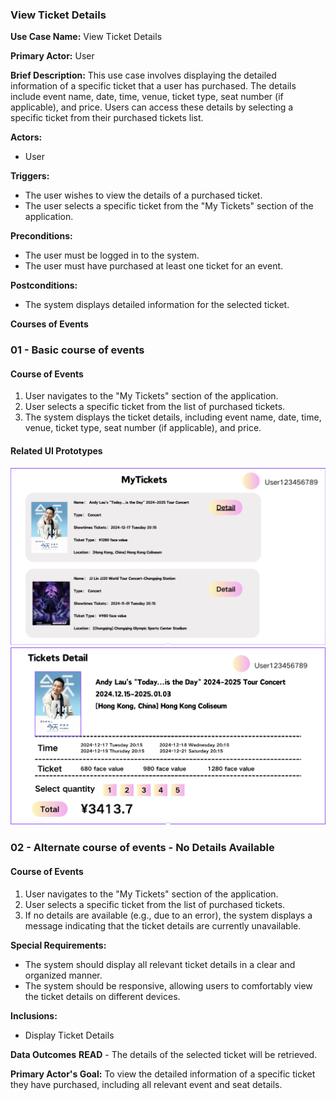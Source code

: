 ### View Ticket Details

**Use Case Name:** View Ticket Details

**Primary Actor:** User

**Brief Description:** This use case involves displaying the detailed information of a specific ticket that a user has purchased. The details include event name, date, time, venue, ticket type, seat number (if applicable), and price. Users can access these details by selecting a specific ticket from their purchased tickets list.

**Actors:**
- User

**Triggers:**
- The user wishes to view the details of a purchased ticket.
- The user selects a specific ticket from the "My Tickets" section of the application.

**Preconditions:**
- The user must be logged in to the system.
- The user must have purchased at least one ticket for an event.

**Postconditions:**
- The system displays detailed information for the selected ticket.

**Courses of Events**

### 01 - Basic course of events
#### Course of Events
1. User navigates to the "My Tickets" section of the application.
2. User selects a specific ticket from the list of purchased tickets.
3. The system displays the ticket details, including event name, date, time, venue, ticket type, seat number (if applicable), and price.

#### Related UI Prototypes
![My Tickets Page](ui/Myticket.png)
![My Tickets Page](ui/TicketsDetail.png)

### 02 - Alternate course of events - No Details Available
#### Course of Events
1. User navigates to the "My Tickets" section of the application.
2. User selects a specific ticket from the list of purchased tickets.
3. If no details are available (e.g., due to an error), the system displays a message indicating that the ticket details are currently unavailable.

**Special Requirements:**
- The system should display all relevant ticket details in a clear and organized manner.
- The system should be responsive, allowing users to comfortably view the ticket details on different devices.

**Inclusions:**
- Display Ticket Details

**Data Outcomes**
**READ** - The details of the selected ticket will be retrieved.

**Primary Actor's Goal:** To view the detailed information of a specific ticket they have purchased, including all relevant event and seat details.

